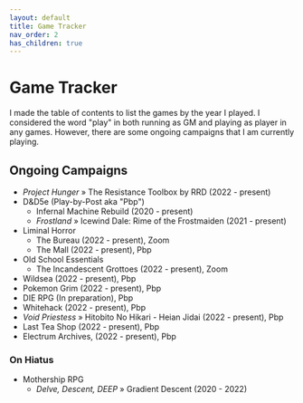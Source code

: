```yaml
---
layout: default
title: Game Tracker
nav_order: 2
has_children: true
---
```


# Game Tracker

I made the table of contents to list the games by the year I played. I considered the word "play" in both running as GM and playing as player in any games. However, there are some ongoing campaigns that I am currently playing.

## Ongoing Campaigns
- *Project Hunger* » The Resistance Toolbox by RRD (2022 - present)
- D&D5e (Play-by-Post aka "Pbp")
    - Infernal Machine Rebuild (2020 - present)
    - *Frostland* » Icewind Dale: Rime of the Frostmaiden (2021 - present)
- Liminal Horror
    - The Bureau (2022 - present), Zoom
    - The Mall (2022 - present), Pbp
- Old School Essentials
    - The Incandescent Grottoes (2022 - present), Zoom
- Wildsea (2022 - present), Pbp
- Pokemon Grim (2022 - present), Pbp
- DIE RPG (In preparation), Pbp
- Whitehack (2022 - present), Pbp
- *Void Priestess* » Hitobito No Hikari - Heian Jidai (2022 - present), Pbp
- Last Tea Shop (2022 - present), Pbp
- Electrum Archives, (2022 - present), Pbp

### On Hiatus
- Mothership RPG
    - *Delve, Descent, DEEP* » Gradient Descent (2020 - 2022)